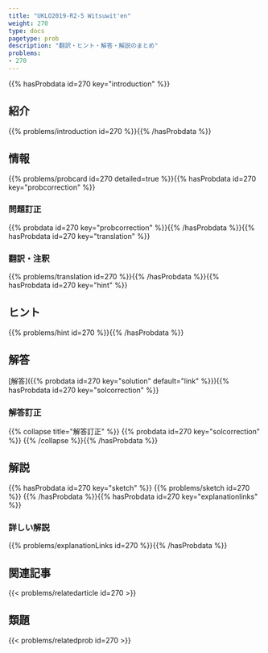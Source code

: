 ```yaml
---
title: "UKLO2019-R2-5 Witsuwit'en"
weight: 270
type: docs
pagetype: prob
description: "翻訳・ヒント・解答・解説のまとめ"
problems: 
- 270
---
```


{{% hasProbdata id=270 key="introduction" %}}

## 紹介

{{% problems/introduction id=270 %}}{{% /hasProbdata %}}

## 情報

{{% problems/probcard id=270 detailed=true %}}{{% hasProbdata id=270 key="probcorrection" %}}

### 問題訂正

{{% probdata id=270 key="probcorrection" %}}{{% /hasProbdata %}}{{% hasProbdata id=270 key="translation" %}}

### 翻訳・注釈

{{% problems/translation id=270 %}}{{% /hasProbdata %}}{{% hasProbdata id=270 key="hint" %}}

## ヒント

{{% problems/hint id=270 %}}{{% /hasProbdata %}}

## 解答

[解答]({{% probdata id=270 key="solution" default="link" %}}){{% hasProbdata id=270 key="solcorrection" %}}

### 解答訂正

{{% collapse title="解答訂正" %}}
{{% probdata id=270 key="solcorrection" %}}
{{% /collapse %}}{{% /hasProbdata %}}

## 解説

{{% hasProbdata id=270 key="sketch" %}}
{{% problems/sketch id=270 %}}
{{% /hasProbdata %}}{{% hasProbdata id=270 key="explanationlinks" %}}

### 詳しい解説

{{% problems/explanationLinks id=270 %}}{{% /hasProbdata %}}

## 関連記事

{{< problems/relatedarticle id=270 >}}

## 類題

{{< problems/relatedprob id=270 >}}
